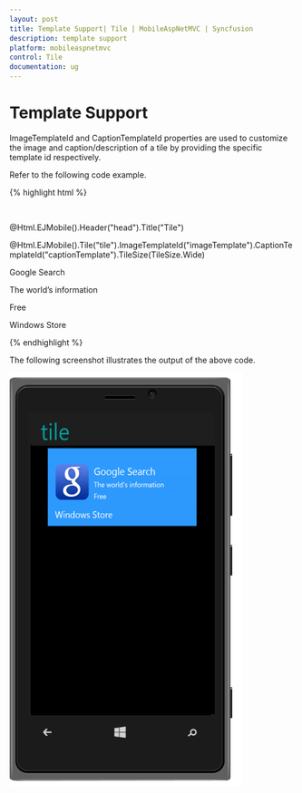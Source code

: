 ```yaml
---
layout: post
title: Template Support| Tile | MobileAspNetMVC | Syncfusion
description: template support
platform: mobileaspnetmvc
control: Tile
documentation: ug
---
```


# Template Support

ImageTemplateId and CaptionTemplateId properties are used to customize the image and caption/description of a tile by providing the specific template id respectively. 

Refer to the following code example.

{% highlight html %}

<div style="margin-top:45px;"> 

@Html.EJMobile().Header("head").Title("Tile")

@Html.EJMobile().Tile("tile").ImageTemplateId("imageTemplate").CaptionTemplateId("captionTemplate").TileSize(TileSize.Wide)

<div id="imageTemplate">

<div id="appimage">

<div class="tileMargin">

<span class="caption">Google Search</span><br />

<span class="description">The world’s information</span><br />

<span class="sub">Free</span>

</div>

</div>

</div>

<div id="captionTemplate" class="title">Windows Store</div>

</div>

{% endhighlight %}



The following screenshot illustrates the output of the above code.

![](Template-Support_images/Template-Support_img1.png)



